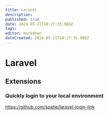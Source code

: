 ```yaml
---
title: Laravel
description: 
published: true
date: 2024-05-21T18:27:35.988Z
tags: 
editor: markdown
dateCreated: 2024-05-21T18:27:35.988Z
---
```


# Laravel

## Extensions

### Quickly login to your local environment

<https://github.com/spatie/laravel-login-link>
